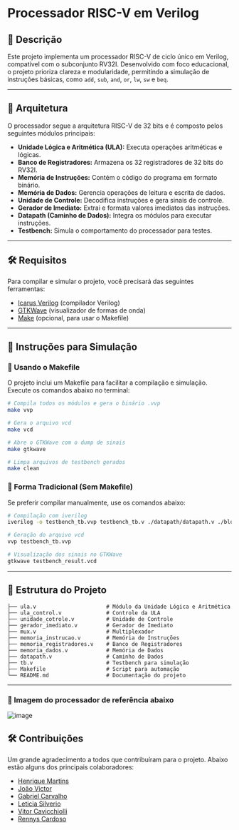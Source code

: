 # Processador RISC-V em Verilog

## 📌 Descrição

Este projeto implementa um processador RISC-V de ciclo único em Verilog, compatível com o subconjunto RV32I. Desenvolvido com foco educacional, o projeto prioriza clareza e modularidade, permitindo a simulação de instruções básicas, como `add`, `sub`, `and`, `or`, `lw`, `sw` e `beq`.

---

## 🧠 Arquitetura

O processador segue a arquitetura RISC-V de 32 bits e é composto pelos seguintes módulos principais:

- **Unidade Lógica e Aritmética (ULA):** Executa operações aritméticas e lógicas.
- **Banco de Registradores:** Armazena os 32 registradores de 32 bits do RV32I.
- **Memória de Instruções:** Contém o código do programa em formato binário.
- **Memória de Dados:** Gerencia operações de leitura e escrita de dados.
- **Unidade de Controle:** Decodifica instruções e gera sinais de controle.
- **Gerador de Imediato:** Extrai e formata valores imediatos das instruções.
- **Datapath (Caminho de Dados):** Integra os módulos para executar instruções.
- **Testbench:** Simula o comportamento do processador para testes.

---

## 🛠️ Requisitos

Para compilar e simular o projeto, você precisará das seguintes ferramentas:

- [Icarus Verilog](http://iverilog.icarus.com/) (compilador Verilog)
- [GTKWave](http://gtkwave.sourceforge.net/) (visualizador de formas de onda)
- [Make](https://www.gnu.org/software/make/) (opcional, para usar o Makefile)

---

## 🚀 Instruções para Simulação

### 🔧 Usando o Makefile

O projeto inclui um Makefile para facilitar a compilação e simulação. Execute os comandos abaixo no terminal:

```bash
# Compila todos os módulos e gera o binário .vvp
make vvp

# Gera o arquivo vcd
make vcd

# Abre o GTKWave com o dump de sinais
make gtkwave

# Limpa arquivos de testbench gerados
make clean
```

### 🔸 Forma Tradicional (Sem Makefile)

Se preferir compilar manualmente, use os comandos abaixo:

```bash
# Compilação com iverilog
iverilog -o testbench_tb.vvp testbench_tb.v ./datapath/datapath.v ./blocos_auxiliares/gerador_imediato/gerador_imediato.v ./blocos_auxiliares/mux/mux.v ./memoria/modulo_instrucao/memoria_instrucao.v ./memoria/modulo_dados/memoria_dados.v ./memoria/modulo_registradores/memoria_registradores.v ./ula/ula.v ./ula/ula_control.v ./unidade_controle/unidade_controle.v

# Geração do arquivo vcd
vvp testbench_tb.vvp

# Visualização dos sinais no GTKWave
gtkwave testbench_result.vcd
```

---

## 📂 Estrutura do Projeto

```plaintext
├── ula.v                      # Módulo da Unidade Lógica e Aritmética
├── ula_control.v              # Controle da ULA
├── unidade_cotrole.v          # Unidade de Controle
├── gerador_imediato.v         # Gerador de Imediato
├── mux.v                      # Multiplexador
├── memoria_instrucao.v        # Memória de Instruções
├── memoria_registradores.v    # Banco de Registradores
├── memoria_dados.v            # Memória de Dados
├── datapath.v                 # Caminho de Dados
├── tb.v                       # Testbench para simulação
├── Makefile                   # Script para automação
└── README.md                  # Documentação do projeto
```

---

### 👀 Imagem do processador de referência abaixo

![image](https://github.com/user-attachments/assets/18fdaef1-761a-406f-a503-93c99a31067b)


## 🛠 Contribuições

Um grande agradecimento a todos que contribuíram para o projeto. Abaixo estão alguns dos principais colaboradores:

- [Henrique Martins](https://github.com/hmartiins)  
- [João Victor](https://github.com/joaovds)  
- [Gabriel Carvalho](https://github.com/GabrielQuinteiro)  
- [Leticia Silverio](https://github.com/devLeSilverio)  
- [Vitor Cavicchiolli](https://github.com/Vitorcavic)  
- [Rennys Cardoso](https://github.com/yrsenn)


